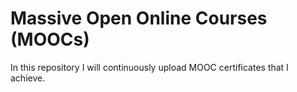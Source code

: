 # Massive Open Online Courses (MOOCs)


In this repository I will continuously upload MOOC certificates that I achieve.
